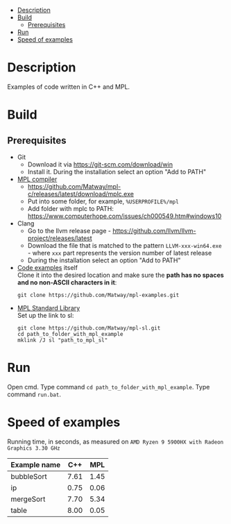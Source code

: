 - [Description](#description)
- [Build](#build)
  - [Prerequisites](#prerequisites)
- [Run](#run)
- [Speed of examples](#speed-of-examples)

# Description

Examples of code written in C++ and MPL.

# Build
## Prerequisites
* Git
  * Download it via https://git-scm.com/download/win
  * Install it. During the installation select an option "Add to PATH"
* [MPL compiler](https://github.com/Matway/mpl-c)
  * https://github.com/Matway/mpl-c/releases/latest/download/mplc.exe
  * Put into some folder, for example, `%USERPROFILE%/mpl`
  * Add folder with mplc to PATH: https://www.computerhope.com/issues/ch000549.htm#windows10
* Clang
  * Go to the llvm release page - https://github.com/llvm/llvm-project/releases/latest
  * Download the file that is matched to the pattern `LLVM-xxx-win64.exe` - where `xxx` part represents the version number of latest release
  * During the installation select an option "Add to PATH"
* [Code examples](https://github.com/Matway/mpl-examples) itself  
  Clone it into the desired location and make sure the **path has no spaces and no non-ASCII characters in it**:
  ```
  git clone https://github.com/Matway/mpl-examples.git
  ```
* [MPL Standard Library](https://github.com/Matway/mpl-sl)  
  Set up the link to sl:
  ```
  git clone https://github.com/Matway/mpl-sl.git
  cd path_to_folder_with_mpl_example
  mklink /J sl "path_to_mpl_sl"
  ```

# Run
Open cmd. Type command ```cd path_to_folder_with_mpl_example```. Type command ```run.bat```.

# Speed of examples

Running time, in seconds, as measured on `AMD Ryzen 9 5900HX with Radeon Graphics 3.30 GHz`

| Example name   | C++  | MPL  |
| -------------- | ---- | ---- | 
| bubbleSort     | 7.61 | 1.45 |
| ip             | 0.75 | 0.06 |
| mergeSort      | 7.70 | 5.34 |
| table          | 8.00 | 0.05 |

